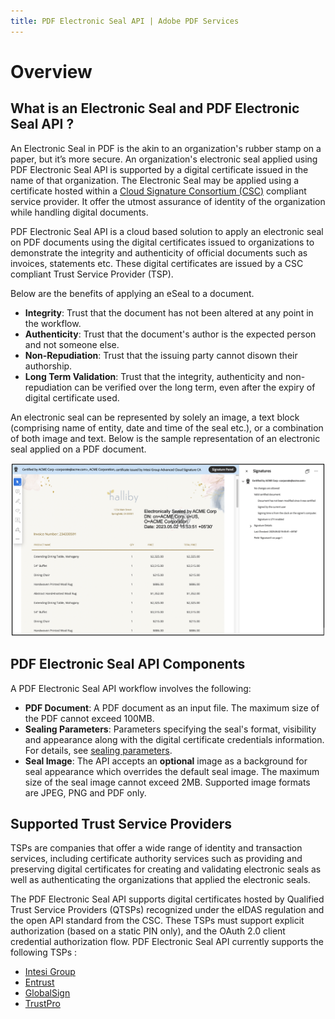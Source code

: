 ```yaml
---
title: PDF Electronic Seal API | Adobe PDF Services
---
```

# Overview

## What is an Electronic Seal and PDF Electronic Seal API ?

An Electronic Seal in PDF is the akin to an organization's rubber stamp on a paper, but it’s more secure. An organization's electronic seal applied using PDF Electronic Seal API is supported by a digital certificate issued in the name of that organization. The Electronic Seal may be applied using a certificate hosted within a [Cloud Signature Consortium (CSC)](https://cloudsignatureconsortium.org/) compliant service provider. It offer the utmost assurance of identity of the organization while handling digital documents.

PDF Electronic Seal API is a cloud based solution to apply an electronic seal on PDF documents using the digital certificates issued to organizations to demonstrate the integrity and authenticity of official documents such as invoices, statements etc. These digital certificates are issued by a CSC compliant Trust Service Provider (TSP).

Below are the benefits of applying an eSeal to a document.
* **Integrity**: Trust that the document has not been altered at any point in the workflow.
* **Authenticity**: Trust that the document's author is the expected person and not someone else.
* **Non-Repudiation**: Trust that the issuing party cannot disown their authorship.
* **Long Term Validation**: Trust that the integrity, authenticity and non-repudiation can be verified over the long term, even after the expiry of digital certificate used.


An electronic seal can be represented by solely an image, a text block (comprising name of entity, date and time of the seal etc.), or a combination of both image and text. Below is the sample representation of an electronic seal applied on a PDF document.

![PDF Electronic Seal](../images/seal_doc_ss.png)

## PDF Electronic Seal API Components

A PDF Electronic Seal API workflow involves the following:

* **PDF Document**: A PDF document as an input file. The maximum size of the PDF cannot exceed 100MB.
* **Sealing Parameters**: Parameters  specifying the seal's format, visibility and appearance along with the digital certificate credentials information. For details, see [sealing parameters](gettingstarted#api-parameters-sealoptionsbb).
* **Seal Image**: The API accepts an **optional** image as a background for seal appearance which overrides the default seal image. The maximum size of the seal image cannot exceed 2MB. Supported image formats are JPEG, PNG and PDF only.


## Supported Trust Service Providers

TSPs are companies that offer a wide range of identity and transaction services, including certificate authority services such as providing and preserving digital certificates for creating and validating electronic seals as well as authenticating the organizations that applied the electronic seals.

The PDF Electronic Seal API supports digital certificates hosted by Qualified Trust Service Providers (QTSPs) recognized under the eIDAS regulation and the open API standard from the CSC. These TSPs must support explicit authorization (based on a static PIN only), and the OAuth 2.0 client credential authorization flow.
PDF Electronic Seal API currently supports the following TSPs : <!-- REFERENCES https://helpx.adobe.com/acrobat/kb/approved-trust-list1.html -->
<br/>

* [Intesi Group](https://www.intesigroup.com/en/)
* [Entrust](https://www.entrust.com/pdf-signing-certificates/)
* [GlobalSign](https://www.globalsign.com/en/digital-signatures)
* [TrustPro](https://www.trustpro.eu/)
